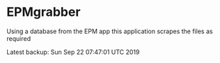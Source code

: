 # EPMgrabber
Using a database from the EPM app this application scrapes the files as required


Latest backup: Sun Sep 22 07:47:01 UTC 2019
